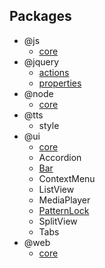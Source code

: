 
## Packages
- @js
	- [core](https://github.com/tylerthayn/js.core)
- @jquery
	- [actions](https://github.com/tylerthayn/jquery.actions)
	- [properties](https://github.com/tylerthayn/jquery.properties)
- @node
	- [core](https://github.com/tylerthayn/node.core)
- @tts
	- style
- @ui
	- [core](https://github.com/tylerthayn/ui.core)
	- Accordion
	- [Bar](https://github.com/tylerthayn/ui.bar)
	- ContextMenu
	- ListView
	- MediaPlayer
	- [PatternLock](https://github.com/tylerthayn/ui.patternlock)
	- SplitView
	- Tabs
- @web
	- [core](https://github.com/tylerthayn/web.core)
